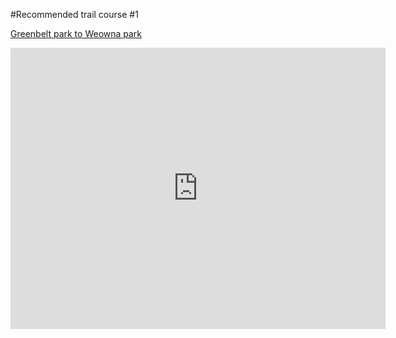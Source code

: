 #Recommended trail course #1

[Greenbelt park to Weowna park](https://goo.gl/maps/kpjzacTY7kQ2) 

<iframe src="https://www.google.com/maps/embed?pb=!1m28!1m12!1m3!1d9049.332965977039!2d-122.12799711073755!3d47.59924608964544!2m3!1f0!2f0!3f0!3m2!1i1024!2i768!4f13.1!4m13!3e2!4m5!1s0x0%3A0xab5fa3ebbf6e1351!2sLake+Hills+GreenBelt+Park!3m2!1d47.598918999999995!2d-122.1336697!4m5!1s0x54906dd15166e78f%3A0xcc083ee8cc7b4b09!2sWeowna+Park%2C+Bellevue%2C+WA+98008%2C+United+States!3m2!1d47.603766!2d-122.11379199999999!5e0!3m2!1sen!2sus!4v1454387274930" width="600" height="450" frameborder="0" style="border:0" allowfullscreen></iframe>